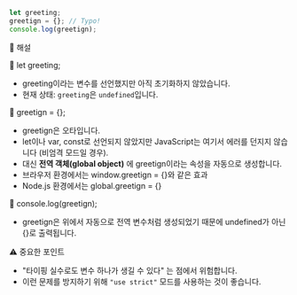 ```js
let greeting;
greetign = {}; // Typo!
console.log(greetign);
```

🧠 해설

🔹 let greeting;

- greeting이라는 변수를 선언했지만 아직 초기화하지 않았습니다.
- 현재 상태: `greeting`은 `undefined`입니다.

🔹 greetign = {};

- greetign은 오타입니다.
- let이나 var, const로 선언되지 않았지만 JavaScript는 여기서 에러를 던지지 않습니다 (비엄격 모드일 경우).
- 대신 **전역 객체(global object)** 에 greetign이라는 속성을 자동으로 생성합니다.
- 브라우저 환경에서는 window.greetign = {}와 같은 효과
- Node.js 환경에서는 global.greetign = {}

🔹 console.log(greetign);

- greetign은 위에서 자동으로 전역 변수처럼 생성되었기 때문에 undefined가 아닌 {}로 출력됩니다.

⚠️ 중요한 포인트

- "타이핑 실수로도 변수 하나가 생길 수 있다" 는 점에서 위험합니다.
- 이런 문제를 방지하기 위해 `"use strict"` 모드를 사용하는 것이 좋습니다.

